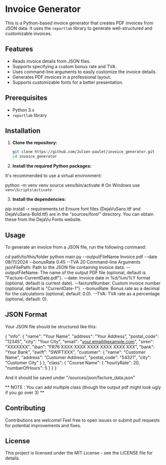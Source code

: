 # Invoice Generator

This is a Python-based invoice generator that creates PDF invoices from JSON data. It uses the `reportlab` library to generate well-structured and customizable invoices.


## Features

- Reads invoice details from JSON files.
- Supports specifying a custom bonus rate and TVA.
- Uses command-line arguments to easily customize the invoice details.
- Generates PDF invoices in a professional layout.
- Supports customizable fonts for a better presentation.


## Prerequisites

- Python 3.x
- `reportlab` library


## Installation

1. **Clone the repository:**

   ```bash
   git clone https://github.com/Julien-paulet/invoice_generator.git
   cd invoice_generator

2. **Install the required Python packages:**

It's recommended to use a virtual environment:

python -m venv venv
source venv/bin/activate  # On Windows use `venv\Scripts\activate`

3. **Install the dependencies:**

pip install -r requirements.txt
Ensure font files (DejaVuSans.ttf and DejaVuSans-Bold.ttf) are in the "sources/font/" directory. You can obtain these from the DejaVu Fonts website.


## Usage
To generate an invoice from a JSON file, run the following command:

cd path/to/this/folder
python main.py --outputFileName Invoice.pdf --date 08/11/2024 --bonusRate 0.45 --TVA 20
Command-line Arguments
jsonFilePath: Path to the JSON file containing invoice data.
--outputFileName: The name of the output PDF file (optional, default is "Facture-CurrentDate.pdf").
--date: Invoice date in %d/%m/%Y format (optional, default is current date).
--factureNumber: Custom invoice number (optional, default is "CurrentDate-1").
--bonusRate: Bonus rate as a decimal for the calculations (optional, default: 0.0).
--TVA: TVA rate as a percentage (optional, default: 0).


## JSON Format
Your JSON file should be structured like this:

{
    "info": {
        "name": "Your Name",
        "address": "Your Address",
        "postal_code": "12345",
        "city": "Your City",
        "email": "your.email@example.com",
        "siren": "XXXXXXX",
        "iban": "FR76 XXXX XXXX XXXX XXXX XXXX XXX",
        "bank": "Your Bank",
        "swift": "SWIFTXXX",
        "customer": {
            "name": "Customer Name",
            "address": "Customer Address",
            "postal_code": "54321",
            "city": "Customer City"
        }
    },
    "class": {
        "Course Name": {
            "hourlyRate": 20,
            "numberOfHours": 5
        }
    }
}

And it should be saved under "/sources/json/facture_data.json"

** NOTE : You can add multiple class (though the output pdf might look ugly if you go over 3) **

## Contributing
Contributions are welcome! Feel free to open issues or submit pull requests for potential improvements and fixes.


## License
This project is licensed under the MIT License - see the LICENSE file for details.
